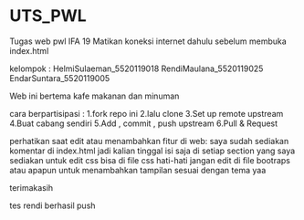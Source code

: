 # UTS_PWL
Tugas web pwl IFA 19 
Matikan koneksi internet dahulu sebelum membuka index.html

kelompok : 
HelmiSulaeman_5520119018 
RendiMaulana_5520119025 
EndarSuntara_5520119005

Web ini bertema kafe makanan dan minuman

cara berpartisipasi :
1.fork repo ini
2.lalu clone 
3.Set up remote upstream
4.Buat cabang sendiri
5.Add , commit , push upstream
6.Pull & Request

perhatikan saat edit atau menambahkan fitur di web:
saya sudah sediakan komentar di index.html jadi kalian tinggal isi saja di setiap section yang saya sediakan 
untuk edit css bisa di file css hati-hati jangan edit di file bootraps atau apapun
untuk menambahkan tampilan sesuai dengan tema yaa 

terimakasih

tes rendi berhasil push
